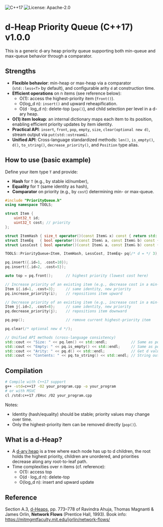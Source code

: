 ![C++17](https://img.shields.io/badge/C%2B%2B-17-blue.svg)
![License: Apache-2.0](https://img.shields.io/badge/License-Apache_2.0-green.svg)

# d-Heap Priority Queue (C++17) v1.0.0

This is a generic d-ary heap priority queue supporting both min-queue and max-queue behavior through a comparator.

## Strengths

- **Flexible behavior**: min-heap or max-heap via a comparator (`std::less<T>` by default), and configurable arity `d` at construction time.
- **Efficient operations** on n items (see reference below):
  - O(1): access the highest-priority item (`front()`).
  - O(log_d n): `insert()` and upward reheapification.
  - O(d · log_d n): delete-top (`pop()`), and child selection per level in a d-ary heap.
- **O(1) item lookup**: an internal dictionary maps each item to its position, enabling efficient priority updates by item identity.
- **Practical API**: `insert`, `front`, `pop`, `empty`, `size`, `clear(optional new d)`, stream output via `put(std::ostream&)`.
- **Unified API**: Cross-language standardized methods: `len()`, `is_empty()`, `d()`, `to_string()`, `decrease_priority()`, and `Position` type alias.

## How to use (basic example)

Define your item type `T` and provide:
- **Hash** for `T` (e.g., by stable id/number),
- **Equality** for `T` (same identity as hash),
- **Comparator** on priority (e.g., by `cost`) determining min- or max-queue.

```cpp
#include "PriorityQueue.h"
using namespace TOOLS;

struct Item {
    uint32_t id;
    uint32_t cost; // priority
};

struct ItemHash { size_t operator()(const Item& x) const { return std::hash<uint32_t>()(x.id); } };
struct ItemEq   { bool operator()(const Item& a, const Item& b) const { return a.id == b.id; } };
struct LessCost { bool operator()(const Item& a, const Item& b) const { return a.cost < b.cost; } }; // min-queue

TOOLS::PriorityQueue<Item, ItemHash, LessCost, ItemEq> pq(/* d = */ 3);

pq.insert({.id=1, .cost=10});
pq.insert({.id=2, .cost=5});

auto top = pq.front();      // highest priority (lowest cost here)

// Increase priority of an existing item (e.g., decrease cost in a min-queue)
Item i{.id=1, .cost=3};     // same identity, new priority
pq.increase_priority(i);    // repositions item upward

// Decrease priority of an existing item (e.g., increase cost in a min-queue)
Item j{.id=2, .cost=8};     // same identity, new priority
pq.decrease_priority(j);    // repositions item downward

pq.pop();                   // remove current highest-priority item

pq.clear(/* optional new d */);

// Unified API methods (cross-language consistency)
std::cout << "Size: " << pq.len() << std::endl;           // Same as pq.size()
std::cout << "Empty: " << pq.is_empty() << std::endl;     // Same as pq.empty()
std::cout << "Arity: " << pq.d() << std::endl;            // Get d value
std::cout << "Contents: " << pq.to_string() << std::endl; // String output
```

## Compilation

```bash
# Compile with C++17 support
g++ -std=c++17 -O2 your_program.cpp -o your_program
# or with MSVC
cl /std:c++17 /EHsc /O2 your_program.cpp
```

Notes:
- Identity (hash/equality) should be stable; priority values may change over time.
- Only the highest-priority item can be removed directly (`pop()`).

## What is a d-Heap?

- A [d-ary heap](https://en.wikipedia.org/wiki/D-ary_heap) is a tree where each node has up to d children, the root holds the highest priority, children are unordered, and priorities decrease along any root-to-leaf path.
- Time complexities over n items (cf. reference):
  - O(1): access top
  - O(d · log_d n): delete-top
  - O(log_d n): insert and upward update

## Reference

Section A.3, [d-Heaps](https://en.wikipedia.org/wiki/D-ary_heap), pp. 773–778 of Ravindra Ahuja, Thomas Magnanti & James Orlin, **Network Flows** (Prentice Hall, 1993). Book info: https://mitmgmtfaculty.mit.edu/jorlin/network-flows/
